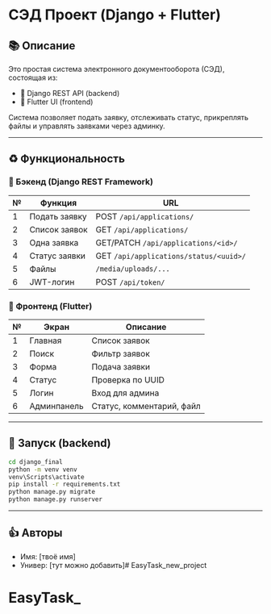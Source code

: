 # СЭД Проект (Django + Flutter)

## 📚 Описание
Это простая система электронного документооборота (СЭД), состоящая из:
- 🤖 Django REST API (backend)
- 📱 Flutter UI (frontend)

Система позволяет подать заявку, отслеживать статус, прикреплять файлы и управлять заявками через админку.

---

## ♻ Функциональность

### 📁 Бэкенд (Django REST Framework)
| № | Функция | URL |
|----|----------------------|-------------------------------|
| 1  | Подать заявку     | POST `/api/applications/`       |
| 2  | Список заявок     | GET `/api/applications/`        |
| 3  | Одна заявка     | GET/PATCH `/api/applications/<id>/` |
| 4  | Статус заявки     | GET `/api/applications/status/<uuid>/` |
| 5  | Файлы           | `/media/uploads/...`            |
| 6  | JWT-логин         | POST `/api/token/`              |

### 📱 Фронтенд (Flutter)
| № | Экран | Описание |
|----|----------|-------------------------------|
| 1  | Главная       | Список заявок              |
| 2  | Поиск         | Фильтр заявок               |
| 3  | Форма         | Подача заявки               |
| 4  | Статус       | Проверка по UUID            |
| 5  | Логин         | Вход для админа         |
| 6  | Админпанель   | Статус, комментарий, файл |

---

## 🚀 Запуск (backend)
```bash
cd django_final
python -m venv venv
venv\Scripts\activate
pip install -r requirements.txt
python manage.py migrate
python manage.py runserver
```

---

## 👍 Авторы
- Имя: [твоё имя]
- Универ: [тут можно добавить]# EasyTask_new_project
# EasyTask_
